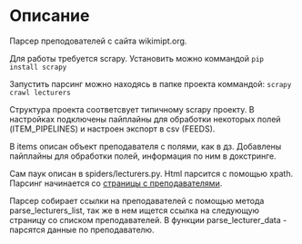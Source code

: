 # Описание

Парсер преподователей с сайта wikimipt.org.

Для работы требуется scrapy. Установить можно коммандой `pip install scrapy`

Запустить парсинг можно находясь в папке проекта коммандой: `scrapy crawl lecturers`

Структура проекта соответсвует типичному scrapy проекту. В настройках подключены пайплайны
для обработки некоторых полей (ITEM_PIPELINES) и настроен экспорт в csv (FEEDS).

В items описан объект преподавателя с полями, как в дз. Добавлены пайплайны для обработки полей,
информация по ним в докстринге.

Сам паук описан в spiders/lecturers.py. Html парсится с помощью xpath. Парсинг начинается со [страницы с преподавателями](http://wikimipt.org/wiki/%D0%9A%D0%B0%D1%82%D0%B5%D0%B3%D0%BE%D1%80%D0%B8%D1%8F:%D0%9F%D1%80%D0%B5%D0%BF%D0%BE%D0%B4%D0%B0%D0%B2%D0%B0%D1%82%D0%B5%D0%BB%D0%B8_%D0%BF%D0%BE_%D0%B0%D0%BB%D1%84%D0%B0%D0%B2%D0%B8%D1%82%D1%83).

Парсер собирает ссылки на преподавателей с помощью метода parse_lecturers_list, так же в нем ищется ссылка на следующую страницу со списком преподавателей. В функции parse_lecturer_data - парсятся данные по преподавателю.